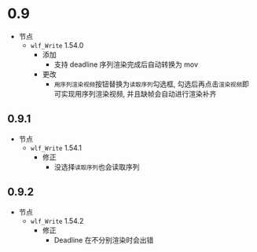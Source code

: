 # 0.9

- 节点
  - `wlf_Write` 1.54.0
    - 添加
      - 支持 deadline 序列渲染完成后自动转换为 mov
    - 更改
      - `用序列渲染视频`按钮替换为`读取序列`勾选框, 勾选后再点击`渲染视频`即可实现用序列渲染视频, 并且缺帧会自动进行渲染补齐

## 0.9.1

- 节点
  - `wlf_Write` 1.54.1
    - 修正
      - 没选择`读取序列`也会读取序列

## 0.9.2

- 节点
  - `wlf_Write` 1.54.2
    - 修正
      - Deadline 在不分别渲染时会出错
